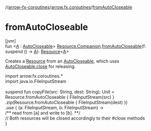 //[arrow-fx-coroutines](../../index.md)/[arrow.fx.coroutines](index.md)/[fromAutoCloseable](from-auto-closeable.md)

# fromAutoCloseable

[jvm]\
fun &lt;[A](from-auto-closeable.md) : [AutoCloseable](https://docs.oracle.com/javase/8/docs/api/java/lang/AutoCloseable.html)&gt; [Resource.Companion](-resource/-companion/index.md#-1559173624%2FExtensions%2F1399459356).[fromAutoCloseable](from-auto-closeable.md)(f: suspend () -&gt; [A](from-auto-closeable.md)): [Resource](../../../arrow-fx-coroutines/arrow-fx-coroutines/arrow.fx.coroutines/-resource/index.md)&lt;[A](from-auto-closeable.md)&gt;

Creates a [Resource](../../../arrow-fx-coroutines/arrow-fx-coroutines/arrow.fx.coroutines/-resource/index.md) from an [AutoCloseable](https://docs.oracle.com/javase/8/docs/api/java/lang/AutoCloseable.html), which uses [AutoCloseable.close](https://docs.oracle.com/javase/8/docs/api/java/lang/AutoCloseable.html#close--) for releasing.

import arrow.fx.coroutines.*\
import java.io.FileInputStream\
\
suspend fun copyFile(src: String, dest: String): Unit =\
  Resource.fromAutoCloseable { FileInputStream(src) }\
    .zip(Resource.fromAutoCloseable { FileInputStream(dest) })\
    .use { (a: FileInputStream, b: FileInputStream) -&gt;\
       /** read from [a] and write to [b]. **/\
       // Both resources will be closed accordingly to their #close methods\
    }<!--- KNIT example-resourceextensions-03.kt -->
